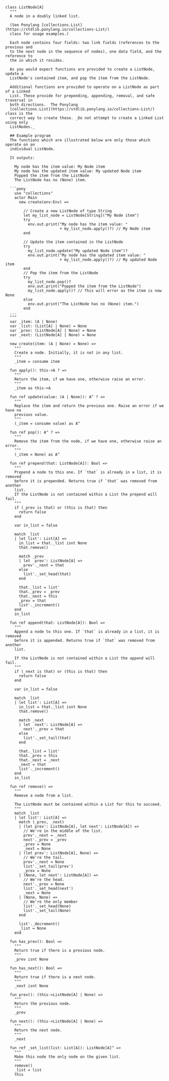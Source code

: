 ```````pony-full-source
class ListNode[A]
  """
  A node in a doubly linked list.
  
  (See Ponylang [collections.List](https://stdlib.ponylang.io/collections-List/)
  class for usage examples.)
  
  Each node contains four fields: two link fields (references to the previous and
  to the next node in the sequence of nodes), one data field, and the reference to
  the in which it resides.

  As you would expect functions are provided to create a ListNode, update a
  ListNode's contained item, and pop the item from the ListNode.

  Additional functions are provided to operate on a ListNode as part of a Linked
  List. These provide for prepending, appending, removal, and safe traversal in
  both directions.  The Ponylang
  [collections.List](https://stdlib.ponylang.io/collections-List/) class is the
  correct way to create these. _Do not attempt to create a Linked List using only
  ListNodes._
  
  ## Example program
  The functions which are illustrated below are only those which operate on an
  individual ListNode.

  It outputs:

    My node has the item value: My Node item
    My node has the updated item value: My updated Node item
    Popped the item from the ListNode
    The ListNode has no (None) item.

  ```pony
    use "collections"
    actor Main
      new create(env:Env) =>
        
        // Create a new ListNode of type String
        let my_list_node = ListNode[String]("My Node item")
        try 
          env.out.print("My node has the item value: "
                        + my_list_node.apply()?) // My Node item
        end
        
        // Update the item contained in the ListNode
        try
          my_list_node.update("My updated Node item")?
          env.out.print("My node has the updated item value: "
                        + my_list_node.apply()?) // My updated Node item
        end
        // Pop the item from the ListNode
        try
          my_list_node.pop()?
          env.out.print("Popped the item from the ListNode")
          my_list_node.apply()? // This will error as the item is now None
        else
          env.out.print("The ListNode has no (None) item.")
        end
  ...
  """
  var _item: (A | None)
  var _list: (List[A] | None) = None
  var _prev: (ListNode[A] | None) = None
  var _next: (ListNode[A] | None) = None

  new create(item: (A | None) = None) =>
    """
    Create a node. Initially, it is not in any list.
    """
    _item = consume item

  fun apply(): this->A ? =>
    """
    Return the item, if we have one, otherwise raise an error.
    """
    _item as this->A

  fun ref update(value: (A | None)): A^ ? =>
    """
    Replace the item and return the previous one. Raise an error if we have no
    previous value.
    """
    (_item = consume value) as A^

  fun ref pop(): A^ ? =>
    """
    Remove the item from the node, if we have one, otherwise raise an error.
    """
    (_item = None) as A^

  fun ref prepend(that: ListNode[A]): Bool =>
    """
    Prepend a node to this one. If `that` is already in a list, it is removed
    before it is prepended. Returns true if `that` was removed from another
    list.
    If the ListNode is not contained within a List the prepend will fail.
    """
    if (_prev is that) or (this is that) then
      return false
    end

    var in_list = false

    match _list
    | let list': List[A] =>
      in_list = that._list isnt None
      that.remove()

      match _prev
      | let  prev': ListNode[A] =>
        prev'._next = that
      else
        list'._set_head(that)
      end

      that._list = list'
      that._prev = _prev
      that._next = this
      _prev = that
      list'._increment()
    end
    in_list

  fun ref append(that: ListNode[A]): Bool =>
    """
    Append a node to this one. If `that` is already in a list, it is removed
    before it is appended. Returns true if `that` was removed from another
    list.
    
    If the ListNode is not contained within a List the append will fail.
    """
    if (_next is that) or (this is that) then
      return false
    end

    var in_list = false

    match _list
    | let list': List[A] =>
      in_list = that._list isnt None
      that.remove()

      match _next
      | let  next': ListNode[A] =>
        next'._prev = that
      else
        list'._set_tail(that)
      end

      that._list = list'
      that._prev = this
      that._next = _next
      _next = that
      list'._increment()
    end
    in_list

  fun ref remove() =>
    """
    Remove a node from a list.
    
    The ListNode must be contained within a List for this to succeed.
    """
    match _list
    | let list': List[A] =>
      match (_prev, _next)
      | (let prev': ListNode[A], let next': ListNode[A]) =>
        // We're in the middle of the list.
        prev'._next = _next
        next'._prev = _prev
        _prev = None
        _next = None
      | (let prev': ListNode[A], None) =>
        // We're the tail.
        prev'._next = None
        list'._set_tail(prev')
        _prev = None
      | (None, let next': ListNode[A]) =>
        // We're the head.
        next'._prev = None
        list'._set_head(next')
        _next = None
      | (None, None) =>
        // We're the only member
        list'._set_head(None)
        list'._set_tail(None)
      end

      list'._decrement()
      _list = None
    end

  fun has_prev(): Bool =>
    """
    Return true if there is a previous node.
    """
    _prev isnt None

  fun has_next(): Bool =>
    """
    Return true if there is a next node.
    """
    _next isnt None

  fun prev(): (this->ListNode[A] | None) =>
    """
    Return the previous node.
    """
    _prev

  fun next(): (this->ListNode[A] | None) =>
    """
    Return the next node.
    """
    _next

  fun ref _set_list(list: List[A]): ListNode[A]^ =>
    """
    Make this node the only node on the given list.
    """
    remove()
    _list = list
    this

```````